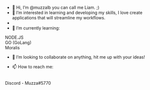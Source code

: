- 👋 Hi, I’m @muzzalb you can call me Liam. ;)
- 👀 I’m interested in learning and developing my skills, I love create applications that will streamline my workflows.
- <br>
- 🌱 I’m currently learning:

NODE.JS
<br>
GO (GoLang)
<br>
Moralis

- 💞️ I’m looking to collaborate on anything, hit me up with your ideas!

- 📫 How to reach me: <br>
<br>
Discord - Muzza#5770

<!---
muzzalb/muzzalb is a ✨ special ✨ repository because its `README.md` (this file) appears on your GitHub profile.
You can click the Preview link to take a look at your changes.
--->
